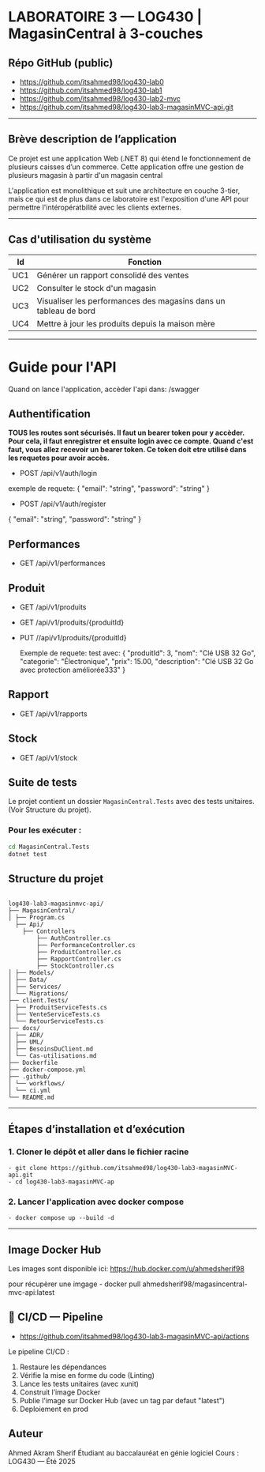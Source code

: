 # LABORATOIRE 3 — LOG430 | MagasinCentral à 3-couches

## Répo GitHub (public)

- https://github.com/itsahmed98/log430-lab0
- https://github.com/itsahmed98/log430-lab1
- https://github.com/itsahmed98/log430-lab2-mvc
- https://github.com/itsahmed98/log430-lab3-magasinMVC-api.git

---

## Brève description de l’application

Ce projet est une application Web (.NET 8) qui étend le fonctionnement de plusieurs caisses d’un commerce. Cette application offre une gestion de plusieurs magasin à partir d'un magasin central

L'application est monolithique et suit une architecture en couche 3-tier, mais ce qui est de plus dans ce laboratoire est l'exposition d'une API pour permettre l'intéropératbilité avec les clients externes.

---

## Cas d'utilisation du système

| Id  | Fonction                                                         |
| --- | ---------------------------------------------------------------- |
| UC1 | Générer un rapport consolidé des ventes                          |
| UC2 | Consulter le stock d'un magasin                                  |
| UC3 | Visualiser les performances des magasins dans un tableau de bord |
| UC4 | Mettre à jour les produits depuis la maison mère                 |

---

# Guide pour l'API

Quand on lance l'application, accèder l'api dans: /swagger

## Authentification

**TOUS les routes sont sécurisés. Il faut un bearer token pour y accèder. Pour cela, il faut enregistrer et ensuite login avec ce compte. Quand c'est faut, vous allez recevoir un bearer token. Ce token doit etre utilisé dans les requetes pour avoir accès.**

- POST /api/v1/auth/login

exemple de requete:
{
"email": "string",
"password": "string"
}

- POST /api/v1/auth/register

{
"email": "string",
"password": "string"
}

## Performances

- GET /api/v1/performances

## Produit

- GET /api/v1/produits
- GET /api/v1/produits/{produitId}
- PUT //api/v1/produits/{produitId}

  Exemple de requete:
  test avec:
  {
  "produitId": 3,
  "nom": "Clé USB 32 Go",
  "categorie": "Électronique",
  "prix": 15.00,
  "description": "Clé USB 32 Go avec protection améliorée333"
  }

## Rapport

- GET /api/v1/rapports

## Stock

- GET /api/v1/stock

## Suite de tests

Le projet contient un dossier `MagasinCentral.Tests` avec des tests unitaires. (Voir Structure du projet).

### Pour les exécuter :

```bash
cd MagasinCentral.Tests
dotnet test

```

## Structure du projet

```plaintext

log430-lab3-magasinmvc-api/
├── MagasinCentral/
│ ├── Program.cs
  ├── Api/
    ├── Controllers
        ├── AuthController.cs
        ├── PerformanceController.cs
        ├── ProduitController.cs
        ├── RapportController.cs
        ├── StockController.cs
│ ├── Models/
│ ├── Data/
│ ├── Services/
│ └── Migrations/
├── client.Tests/
│ ├── ProduitServiceTests.cs
│ ├── VenteServiceTests.cs
│ └── RetourServiceTests.cs
├── docs/
│ ├── ADR/
│ ├── UML/
│ ├── BesoinsDuClient.md
│ └── Cas-utilisations.md
├── Dockerfile
├── docker-compose.yml
├── .github/
│ └── workflows/
│ └── ci.yml
└── README.md
```

---

## Étapes d’installation et d’exécution

### 1. Cloner le dépôt et aller dans le fichier racine

    - git clone https://github.com/itsahmed98/log430-lab3-magasinMVC-api.git
    - cd log430-lab3-magasinMVC-ap

### 2. Lancer l'application avec docker compose

    - docker compose up --build -d

---

## Image Docker Hub

Les images sont disponible ici: https://hub.docker.com/u/ahmedsherif98

pour récupèrer une imgage - docker pull ahmedsherif98/magasincentral-mvc-api:latest

## 🚀 CI/CD — Pipeline

- https://github.com/itsahmed98/log430-lab3-magasinMVC-api/actions

Le pipeline CI/CD :

1. Restaure les dépendances
2. Vérifie la mise en forme du code (Linting)
3. Lance les tests unitaires (avec xunit)
4. Construit l’image Docker
5. Publie l’image sur Docker Hub (avec un tag par defaut "latest")
6. Deploiement en prod

## Auteur

Ahmed Akram Sherif
Étudiant au baccalauréat en génie logiciel
Cours : LOG430 — Été 2025
